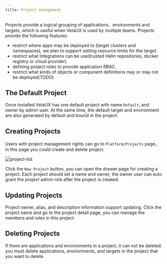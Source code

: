 ```yaml
---
title: Project management
---
```


Projects provide a logical grouping of applications、environments and targets, which is useful when VelaUX is used by multiple teams. Projects provide the following features:

* restrict where apps may be deployed to (target clusters and namespaces), we plan to support setting resource limits for the target.
* restrict what Integrations can be use(trusted Helm repositories, docker registry or cloud provider)
* defining project roles to provide application RBAC.
* restrict what kinds of objects or component definitions may or may not be deployed(TODO)

## The Default Project

Once installed VelaUX has one default project with name `Default`, and owner by admin user. At the same time, the default target and environment are also generated by default and bound in the project.

## Creating Projects

Users with project management rights can go to `Platform/Projects` page，in this page you could create and delete project.

![project-list](https://static.kubevela.net/images/1.3/project-list.jpg)

Click the `New Project` button, you can open the drawer page for creating a project. Each project should set a name and owner, the owner user can auto grant the project admin role after the project is created.

## Updating Projects

Project owner, alias, and description information support updating. Click the project name and go to the project detail page, you can manage the members and roles in this project.

## Deleting Projects

If there are applications and environments in a project, it can not be deleted. you must delete applications, environments, and targets in the project that you want to delete.